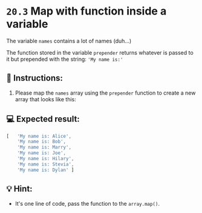 # `20.3` Map with function inside a variable

The variable `names` contains a lot of names (duh...)

The function stored in the variable `prepender` returns whatever is passed to it but prepended with the string: `'My name is:'`

## 📝 Instructions:

1. Please map the `names` array using the `prepender` function to create a new array that looks like this:

## 💻 Expected result:

```js
[   'My name is: Alice',
    'My name is: Bob',
    'My name is: Marry',
    'My name is: Joe',
    'My name is: Hilary',
    'My name is: Stevia',
    'My name is: Dylan' ]
```


## 💡 Hint:

+ It's one line of code, pass the function to the `array.map()`.
